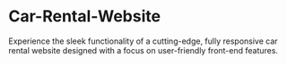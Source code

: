 # Car-Rental-Website

Experience the sleek functionality of a cutting-edge, fully responsive car rental website designed with a focus on user-friendly front-end features.


